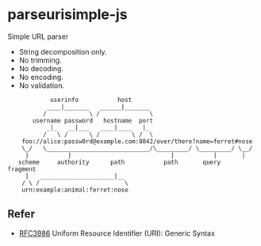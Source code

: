 # parseurisimple-js

Simple URL parser

- String decomposition only.
- No trimming.
- No decoding.
- No encoding.
- No validation.

```
            userinfo           host
           ____|_______   ______|_______
          /            \ /              \
       username password   hostname  port
           _|_   __|___   ____|____   |_
          /   \ /      \ /         \ /  \
    foo://alice:passw0rd@example.com:8042/over/there?name=ferret#nose
    \_/   \_____________________________/\_________/ \_________/ \__/
     |           |                            |           |       |
   scheme     authority      path           path       query   fragment
     |   _____________________|__
    / \ /                        \
    urn:example:animal:ferret:nose
```

## Refer
- [RFC3986](https://www.rfc-editor.org/rfc/rfc3986.html) Uniform Resource Identifier (URI): Generic Syntax
